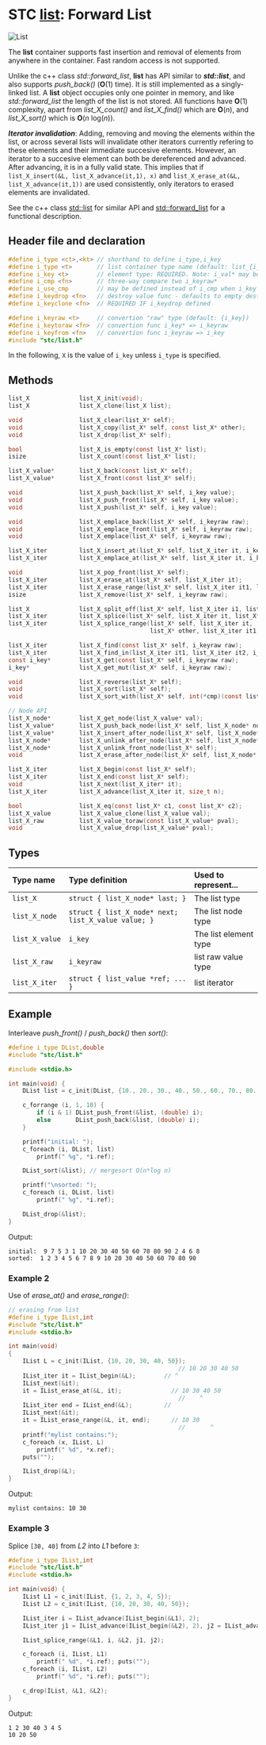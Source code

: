 # STC [list](../include/stc/list.h): Forward List
![List](pics/list.jpg)

The **list** container supports fast insertion and removal of elements from anywhere in the container.
Fast random access is not supported.

Unlike the c++ class *std::forward_list*, **list** has API similar to ***std::list***, and also supports
*push_back()* (**O**(1) time). It is still implemented as a singly-linked list. A **list** object
occupies only one pointer in memory, and like *std::forward_list* the length of the list is not stored.
All functions have **O**(1) complexity, apart from *list_X_count()* and *list_X_find()* which are **O**(*n*),
and *list_X_sort()* which is **O**(*n* log(*n*)).

***Iterator invalidation***: Adding, removing and moving the elements within the list, or across several lists
will invalidate other iterators currently refering to these elements and their immediate succesive elements.
However, an iterator to a succesive element can both be dereferenced and advanced. After advancing, it is
in a fully valid state. This implies that if `list_X_insert(&L, list_X_advance(it,1), x)` and
`list_X_erase_at(&L, list_X_advance(it,1))` are used consistently, only iterators to erased elements are invalidated.

See the c++ class [std::list](https://en.cppreference.com/w/cpp/container/list) for similar API and
[std::forward_list](https://en.cppreference.com/w/cpp/container/forward_list) for a functional description.

## Header file and declaration

```c
#define i_type <ct>,<kt> // shorthand to define i_type,i_key
#define i_type <t>       // list container type name (default: list_{i_key})
#define i_key <t>        // element type: REQUIRED. Note: i_val* may be specified instead of i_key*.
#define i_cmp <fn>       // three-way compare two i_keyraw*
#define i_use_cmp        // may be defined instead of i_cmp when i_key is an integral/native-type.
#define i_keydrop <fn>   // destroy value func - defaults to empty destruct
#define i_keyclone <fn>  // REQUIRED IF i_keydrop defined

#define i_keyraw <t>     // convertion "raw" type (default: {i_key})
#define i_keytoraw <fn>  // convertion func i_key* => i_keyraw
#define i_keyfrom <fn>   // convertion func i_keyraw => i_key
#include "stc/list.h"
```

In the following, `X` is the value of `i_key` unless `i_type` is specified.

## Methods

```c
list_X              list_X_init(void);
list_X              list_X_clone(list_X list);

void                list_X_clear(list_X* self);
void                list_X_copy(list_X* self, const list_X* other);
void                list_X_drop(list_X* self);                                        // destructor

bool                list_X_is_empty(const list_X* list);
isize               list_X_count(const list_X* list);                                 // size() in O(n) time

list_X_value*       list_X_back(const list_X* self);
list_X_value*       list_X_front(const list_X* self);

void                list_X_push_back(list_X* self, i_key value);                      // note: no pop_back()
void                list_X_push_front(list_X* self, i_key value);
void                list_X_push(list_X* self, i_key value);                           // alias for push_back()

void                list_X_emplace_back(list_X* self, i_keyraw raw);
void                list_X_emplace_front(list_X* self, i_keyraw raw);
void                list_X_emplace(list_X* self, i_keyraw raw);                       // alias for emplace_back()

list_X_iter         list_X_insert_at(list_X* self, list_X_iter it, i_key value);      // return iter to new elem
list_X_iter         list_X_emplace_at(list_X* self, list_X_iter it, i_keyraw raw);

void                list_X_pop_front(list_X* self);
list_X_iter         list_X_erase_at(list_X* self, list_X_iter it);                    // return iter after it
list_X_iter         list_X_erase_range(list_X* self, list_X_iter it1, list_X_iter it2);
isize               list_X_remove(list_X* self, i_keyraw raw);                        // removes all matches

list_X              list_X_split_off(list_X* self, list_X_iter i1, list_X_iter i2);   // split off [i1, i2)
list_X_iter         list_X_splice(list_X* self, list_X_iter it, list_X* other);       // return updated valid it
list_X_iter         list_X_splice_range(list_X* self, list_X_iter it,                 // return updated valid it
                                        list_X* other, list_X_iter it1, list_X_iter it2);

list_X_iter         list_X_find(const list_X* self, i_keyraw raw);
list_X_iter         list_X_find_in(list_X_iter it1, list_X_iter it2, i_keyraw raw);
const i_key*        list_X_get(const list_X* self, i_keyraw raw);
i_key*              list_X_get_mut(list_X* self, i_keyraw raw);

void                list_X_reverse(list_X* self);
void                list_X_sort(list_X* self);
void                list_X_sort_with(list_X* self, int(*cmp)(const list_X_value*, const list_X_value*));

// Node API
list_X_node*        list_X_get_node(list_X_value* val);                               // get enclosing node
list_X_value*       list_X_push_back_node(list_X* self, list_X_node* node);
list_X_value*       list_X_insert_after_node(list_X* self, list_X_node* ref, list_X_node* node);
list_X_node*        list_X_unlink_after_node(list_X* self, list_X_node* ref);         // return unlinked node
list_X_node*        list_X_unlink_front_node(list_X* self);                           // return unlinked node
void                list_X_erase_after_node(list_X* self, list_X_node* node);

list_X_iter         list_X_begin(const list_X* self);
list_X_iter         list_X_end(const list_X* self);
void                list_X_next(list_X_iter* it);
list_X_iter         list_X_advance(list_X_iter it, size_t n);                        // return n elements ahead.

bool                list_X_eq(const list_X* c1, const list_X* c2);                   // equality test
list_X_value        list_X_value_clone(list_X_value val);
list_X_raw          list_X_value_toraw(const list_X_value* pval);
void                list_X_value_drop(list_X_value* pval);
```

## Types

| Type name          | Type definition                                     | Used to represent...    |
|:-------------------|:----------------------------------------------------|:------------------------|
| `list_X`           | `struct { list_X_node* last; }`                     | The list type           |
| `list_X_node`      | `struct { list_X_node* next; list_X_value value; }` | The list node type      |
| `list_X_value`     | `i_key`                                             | The list element type |
| `list_X_raw`       | `i_keyraw`                                          | list raw value type   |
| `list_X_iter`      | `struct { list_value *ref; ... }`                   | list iterator          |

## Example

Interleave *push_front()* / *push_back()* then *sort()*:
```c
#define i_type DList,double
#include "stc/list.h"

#include <stdio.h>

int main(void) {
    DList list = c_init(DList, {10., 20., 30., 40., 50., 60., 70., 80., 90.});

    c_forrange (i, 1, 10) {
        if (i & 1) DList_push_front(&list, (double) i);
        else       DList_push_back(&list, (double) i);
    }

    printf("initial: ");
    c_foreach (i, DList, list)
        printf(" %g", *i.ref);

    DList_sort(&list); // mergesort O(n*log n)

    printf("\nsorted: ");
    c_foreach (i, DList, list)
        printf(" %g", *i.ref);

    DList_drop(&list);
}
```
Output:
```
initial:  9 7 5 3 1 10 20 30 40 50 60 70 80 90 2 4 6 8
sorted:  1 2 3 4 5 6 7 8 9 10 20 30 40 50 60 70 80 90
```
### Example 2

Use of *erase_at()* and *erase_range()*:
```c
// erasing from list
#define i_type IList,int
#include "stc/list.h"
#include <stdio.h>

int main(void)
{
    IList L = c_init(IList, {10, 20, 30, 40, 50});
                                                // 10 20 30 40 50
    IList_iter it = IList_begin(&L);        // ^
    IList_next(&it);
    it = IList_erase_at(&L, it);              // 10 30 40 50
                                                //    ^
    IList_iter end = IList_end(&L);         //
    IList_next(&it);
    it = IList_erase_range(&L, it, end);      // 10 30
                                                //       ^
    printf("mylist contains:");
    c_foreach (x, IList, L)
        printf(" %d", *x.ref);
    puts("");

    IList_drop(&L);
}
```
Output:
```
mylist contains: 10 30
```

### Example 3

Splice `[30, 40]` from *L2* into *L1* before `3`:
```c
#define i_type IList,int
#include "stc/list.h"
#include <stdio.h>

int main(void) {
    IList L1 = c_init(IList, {1, 2, 3, 4, 5});
    IList L2 = c_init(IList, {10, 20, 30, 40, 50});

    IList_iter i = IList_advance(IList_begin(&L1), 2);
    IList_iter j1 = IList_advance(IList_begin(&L2), 2), j2 = IList_advance(j1, 2);

    IList_splice_range(&L1, i, &L2, j1, j2);

    c_foreach (i, IList, L1)
        printf(" %d", *i.ref); puts("");
    c_foreach (i, IList, L2)
        printf(" %d", *i.ref); puts("");

    c_drop(IList, &L1, &L2);
}
```
Output:
```
1 2 30 40 3 4 5
10 20 50
```
